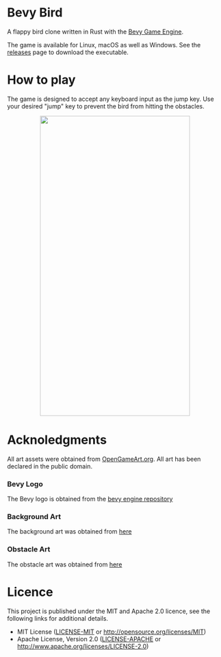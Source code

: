 

# Bevy Bird

A flappy bird clone written in Rust with the [Bevy Game Engine](https://bevyengine.org/). 

The game is available for Linux, macOS as well as Windows. See the [releases](https://github.com/yuvashankar/bevy_bird/releases/) page to download the executable. 

# How to play

The game is designed to accept any keyboard input as the jump key. Use your desired "jump" key to prevent the bird from hitting the obstacles.

<div align="center">
<img src="https://github.com/yuvashankar/bevy_bird/blob/main/assets/bevy_bird_demo.gif" width="350px" height="700px"/>
</div>

 # Acknoledgments
 All art assets were obtained from [OpenGameArt.org](https://opengameart.org/content/wooden-brick-tile-game-obstacle). All art has been declared in the public domain. 

### Bevy Logo
The Bevy logo is obtained from the [bevy engine repository](https://github.com/bevyengine/bevy/blob/main/assets/branding/icon.svg)

### Background Art
 The background art was obtained from [here](https://opengameart.org/content/pixel-art-backgrounds-mountain-and-forest-some-rather-ugly-looking-tiles)

### Obstacle Art
The obstacle art was obtained from [here](https://opengameart.org/content/wooden-brick-tile-game-obstacle) 

# Licence
This project is published under the MIT and Apache 2.0 licence, see the following links for additional details. 
* MIT License ([LICENSE-MIT](./LICENCE-MIT) or http://opensource.org/licenses/MIT)
* Apache License, Version 2.0 ([LICENSE-APACHE](./LICENCE-APACHE) or http://www.apache.org/licenses/LICENSE-2.0)
